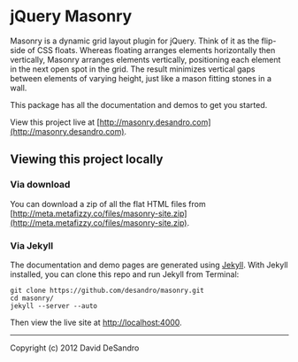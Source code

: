 jQuery Masonry
==============

Masonry is a dynamic grid layout plugin for jQuery. Think of it as the flip-side of CSS floats. Whereas floating arranges elements horizontally then vertically, Masonry arranges elements vertically, positioning each element in the next open spot in the grid. The result minimizes vertical gaps between elements of varying height, just like a mason fitting stones in a wall.

This package has all the documentation and demos to get you started.

View this project live at [http://masonry.desandro.com](http://masonry.desandro.com).

## Viewing this project locally


### Via download

You can download a zip of all the flat HTML files from [http://meta.metafizzy.co/files/masonry-site.zip](http://meta.metafizzy.co/files/masonry-site.zip).

### Via Jekyll

The documentation and demo pages are generated using [Jekyll](http://github.com/mojombo/jekyll/wiki). With Jekyll installed, you can clone this repo and run Jekyll from Terminal:

    git clone https://github.com/desandro/masonry.git
    cd masonry/
    jekyll --server --auto

Then view the live site at [http://localhost:4000](http://localhost:4000).

* * *

Copyright (c) 2012 David DeSandro